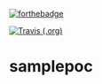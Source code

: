 [![forthebadge](https://forthebadge.com/images/badges/made-with-java.svg)](https://forthebadge.com)


[![Travis (.org)](https://travis-ci.org/xylene1980/student-services.svg?branch=master)](https://github.com/xylene1980/student-services)


# samplepoc
